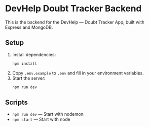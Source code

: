 # DevHelp Doubt Tracker Backend

This is the backend for the DevHelp — Doubt Tracker App, built with Express and MongoDB.

## Setup

1. Install dependencies:
   ```bash
   npm install
   ```
2. Copy `.env.example` to `.env` and fill in your environment variables.
3. Start the server:
   ```bash
   npm run dev
   ```

## Scripts
- `npm run dev` — Start with nodemon
- `npm start` — Start with node 